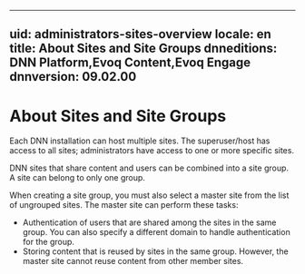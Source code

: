 ﻿---

uid: administrators-sites-overview
locale: en
title: About Sites and Site Groups
dnneditions: DNN Platform,Evoq Content,Evoq Engage
dnnversion: 09.02.00
---

# About Sites and Site Groups

Each DNN installation can host multiple sites. The superuser/host has access to all sites; administrators have access to one or more specific sites.

DNN sites that share content and users can be combined into a site group. A site can belong to only one group.

When creating a site group, you must also select a master site from the list of ungrouped sites. The master site can perform these tasks:

*   Authentication of users that are shared among the sites in the same group. You can also specify a different domain to handle authentication for the group.
*   Storing content that is reused by sites in the same group. However, the master site cannot reuse content from other member sites.
